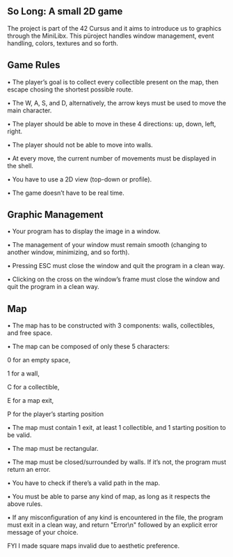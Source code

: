 So Long: A small 2D game
-
The project is part of the 42 Cursus and it aims to introduce us to graphics through the MiniLibx. This püroject handles window management, event handling, colors, textures and so forth.

Game Rules
-
• The player’s goal is to collect every collectible present on the map, then escape
chosing the shortest possible route.

• The W, A, S, and D, alternatively, the arrow keys must be used to move the main character.

• The player should be able to move in these 4 directions: up, down, left, right.

• The player should not be able to move into walls.

• At every move, the current number of movements must be displayed in the shell.

• You have to use a 2D view (top-down or profile).

• The game doesn’t have to be real time.

Graphic Management
-
• Your program has to display the image in a window.

• The management of your window must remain smooth (changing to another window, minimizing, and so forth).

• Pressing ESC must close the window and quit the program in a clean way.

• Clicking on the cross on the window’s frame must close the window and quit the
program in a clean way.

Map
-
• The map has to be constructed with 3 components: walls, collectibles, and free
space.

• The map can be composed of only these 5 characters:

0 for an empty space,

1 for a wall,

C for a collectible,

E for a map exit,

P for the player’s starting position

• The map must contain 1 exit, at least 1 collectible, and 1 starting position to
be valid.

• The map must be rectangular.

• The map must be closed/surrounded by walls. If it’s not, the program must return
an error.

• You have to check if there’s a valid path in the map.

• You must be able to parse any kind of map, as long as it respects the above rules.

• If any misconfiguration of any kind is encountered in the file, the program must
exit in a clean way, and return "Error\n" followed by an explicit error message of
your choice.

FYI I made square maps invalid due to aesthetic preference.
